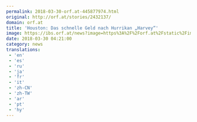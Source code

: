 ```yaml
---
permalink: 2018-03-30-orf.at-445877974.html
original: http://orf.at/stories/2432137/
domain: orf.at
title: 'Houston: Das schnelle Geld nach Hurrikan „Harvey“'
image: https://ibs.orf.at/news?image=https%3A%2F%2Forf.at%2Fstatic%2Fimages%2Fsite%2Fnews%2F20180313%2Fhouston_immobilien_hurrikan_pure_r.4810801.jpg
date: 2018-03-30 04:21:00
category: news
translations: 
 - 'en'
 - 'es'
 - 'ru'
 - 'ja'
 - 'fr'
 - 'it'
 - 'zh-CN'
 - 'zh-TW'
 - 'ar'
 - 'pt'
 - 'hy'
---
```


